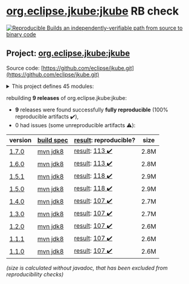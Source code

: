 [org.eclipse.jkube:jkube](https://search.maven.org/artifact/org.eclipse.jkube/jkube/) RB check
=======

[![Reproducible Builds](https://reproducible-builds.org/images/logos/rb.svg) an independently-verifiable path from source to binary code](https://reproducible-builds.org/)

## Project: [org.eclipse.jkube:jkube](https://search.maven.org/artifact/org.eclipse.jkube/jkube/)

Source code: [https://github.com/eclipse/jkube.git](https://github.com/eclipse/jkube.git)

<details><summary>This project defines 45 modules:</summary>

* [org.eclipse.jkube.kubernetes:org.eclipse.jkube.kubernetes.gradle.plugin](https://search.maven.org/artifact/org.eclipse.jkube.kubernetes/org.eclipse.jkube.kubernetes.gradle.plugin/)
* [org.eclipse.jkube.openshift:org.eclipse.jkube.openshift.gradle.plugin](https://search.maven.org/artifact/org.eclipse.jkube.openshift/org.eclipse.jkube.openshift.gradle.plugin/)
* [org.eclipse.jkube:gradle-plugin](https://search.maven.org/artifact/org.eclipse.jkube/gradle-plugin/)
* [org.eclipse.jkube:gradle-plugin-doc](https://search.maven.org/artifact/org.eclipse.jkube/gradle-plugin-doc/)
* [org.eclipse.jkube:gradle-plugin-it](https://search.maven.org/artifact/org.eclipse.jkube/gradle-plugin-it/)
* [org.eclipse.jkube:jkube](https://search.maven.org/artifact/org.eclipse.jkube/jkube/)
* [org.eclipse.jkube:jkube-kit-build](https://search.maven.org/artifact/org.eclipse.jkube/jkube-kit-build/)
* [org.eclipse.jkube:jkube-kit-build-api](https://search.maven.org/artifact/org.eclipse.jkube/jkube-kit-build-api/)
* [org.eclipse.jkube:jkube-kit-build-service-docker](https://search.maven.org/artifact/org.eclipse.jkube/jkube-kit-build-service-docker/)
* [org.eclipse.jkube:jkube-kit-build-service-jib](https://search.maven.org/artifact/org.eclipse.jkube/jkube-kit-build-service-jib/)
* [org.eclipse.jkube:jkube-kit-common](https://search.maven.org/artifact/org.eclipse.jkube/jkube-kit-common/)
* [org.eclipse.jkube:jkube-kit-common-maven](https://search.maven.org/artifact/org.eclipse.jkube/jkube-kit-common-maven/)
* [org.eclipse.jkube:jkube-kit-common-test](https://search.maven.org/artifact/org.eclipse.jkube/jkube-kit-common-test/)
* [org.eclipse.jkube:jkube-kit-config-image](https://search.maven.org/artifact/org.eclipse.jkube/jkube-kit-config-image/)
* [org.eclipse.jkube:jkube-kit-config-resource](https://search.maven.org/artifact/org.eclipse.jkube/jkube-kit-config-resource/)
* [org.eclipse.jkube:jkube-kit-config-service](https://search.maven.org/artifact/org.eclipse.jkube/jkube-kit-config-service/)
* [org.eclipse.jkube:jkube-kit-doc](https://search.maven.org/artifact/org.eclipse.jkube/jkube-kit-doc/)
* [org.eclipse.jkube:jkube-kit-enricher-api](https://search.maven.org/artifact/org.eclipse.jkube/jkube-kit-enricher-api/)
* [org.eclipse.jkube:jkube-kit-enricher-generic](https://search.maven.org/artifact/org.eclipse.jkube/jkube-kit-enricher-generic/)
* [org.eclipse.jkube:jkube-kit-enricher-specific](https://search.maven.org/artifact/org.eclipse.jkube/jkube-kit-enricher-specific/)
* [org.eclipse.jkube:jkube-kit-generator-api](https://search.maven.org/artifact/org.eclipse.jkube/jkube-kit-generator-api/)
* [org.eclipse.jkube:jkube-kit-generator-java-exec](https://search.maven.org/artifact/org.eclipse.jkube/jkube-kit-generator-java-exec/)
* [org.eclipse.jkube:jkube-kit-generator-karaf](https://search.maven.org/artifact/org.eclipse.jkube/jkube-kit-generator-karaf/)
* [org.eclipse.jkube:jkube-kit-generator-webapp](https://search.maven.org/artifact/org.eclipse.jkube/jkube-kit-generator-webapp/)
* [org.eclipse.jkube:jkube-kit-generator-wildfly-swarm](https://search.maven.org/artifact/org.eclipse.jkube/jkube-kit-generator-wildfly-swarm/)
* [org.eclipse.jkube:jkube-kit-micronaut](https://search.maven.org/artifact/org.eclipse.jkube/jkube-kit-micronaut/)
* [org.eclipse.jkube:jkube-kit-openliberty](https://search.maven.org/artifact/org.eclipse.jkube/jkube-kit-openliberty/)
* [org.eclipse.jkube:jkube-kit-parent](https://search.maven.org/artifact/org.eclipse.jkube/jkube-kit-parent/)
* [org.eclipse.jkube:jkube-kit-profiles](https://search.maven.org/artifact/org.eclipse.jkube/jkube-kit-profiles/)
* [org.eclipse.jkube:jkube-kit-quarkus](https://search.maven.org/artifact/org.eclipse.jkube/jkube-kit-quarkus/)
* [org.eclipse.jkube:jkube-kit-resource-helm](https://search.maven.org/artifact/org.eclipse.jkube/jkube-kit-resource-helm/)
* [org.eclipse.jkube:jkube-kit-resource-service](https://search.maven.org/artifact/org.eclipse.jkube/jkube-kit-resource-service/)
* [org.eclipse.jkube:jkube-kit-spring-boot](https://search.maven.org/artifact/org.eclipse.jkube/jkube-kit-spring-boot/)
* [org.eclipse.jkube:jkube-kit-thorntail](https://search.maven.org/artifact/org.eclipse.jkube/jkube-kit-thorntail/)
* [org.eclipse.jkube:jkube-kit-vertx](https://search.maven.org/artifact/org.eclipse.jkube/jkube-kit-vertx/)
* [org.eclipse.jkube:jkube-kit-watcher-api](https://search.maven.org/artifact/org.eclipse.jkube/jkube-kit-watcher-api/)
* [org.eclipse.jkube:jkube-kit-watcher-standard](https://search.maven.org/artifact/org.eclipse.jkube/jkube-kit-watcher-standard/)
* [org.eclipse.jkube:jkube-kit-wildfly-jar](https://search.maven.org/artifact/org.eclipse.jkube/jkube-kit-wildfly-jar/)
* [org.eclipse.jkube:kubernetes-maven-plugin](https://search.maven.org/artifact/org.eclipse.jkube/kubernetes-maven-plugin/)
* [org.eclipse.jkube:kubernetes-maven-plugin-doc](https://search.maven.org/artifact/org.eclipse.jkube/kubernetes-maven-plugin-doc/)
* [org.eclipse.jkube:kubernetes-maven-plugin-it](https://search.maven.org/artifact/org.eclipse.jkube/kubernetes-maven-plugin-it/)
* [org.eclipse.jkube:kubernetes-maven-plugin-parent](https://search.maven.org/artifact/org.eclipse.jkube/kubernetes-maven-plugin-parent/)
* [org.eclipse.jkube:openshift-maven-plugin](https://search.maven.org/artifact/org.eclipse.jkube/openshift-maven-plugin/)
* [org.eclipse.jkube:openshift-maven-plugin-it](https://search.maven.org/artifact/org.eclipse.jkube/openshift-maven-plugin-it/)
* [org.eclipse.jkube:openshift-maven-plugin-parent](https://search.maven.org/artifact/org.eclipse.jkube/openshift-maven-plugin-parent/)
</details>

rebuilding **9 releases** of org.eclipse.jkube:jkube:
- **9** releases were found successfully **fully reproducible** (100% reproducible artifacts :heavy_check_mark:),
- 0 had issues (some unreproducible artifacts :warning:):

| version | [build spec](/BUILDSPEC.md) | [result](https://reproducible-builds.org/docs/jvm/): reproducible? | size |
| -- | --------- | ------ | -- |
| [1.7.0](https://search.maven.org/artifact/org.eclipse.jkube/jkube/1.7.0/pom) | [mvn jdk8](jkube-1.7.0.buildspec) | [result](jkube-1.7.0.buildinfo): [113 :heavy_check_mark: ](jkube-1.7.0.buildcompare) | 2.8M |
| [1.6.0](https://search.maven.org/artifact/org.eclipse.jkube/jkube/1.6.0/pom) | [mvn jdk8](jkube-1.6.0.buildspec) | [result](jkube-1.6.0.buildinfo): [113 :heavy_check_mark: ](jkube-1.6.0.buildcompare) | 2.8M |
| [1.5.1](https://search.maven.org/artifact/org.eclipse.jkube/jkube/1.5.1/pom) | [mvn jdk8](jkube-1.5.1.buildspec) | [result](jkube-1.5.1.buildinfo): [118 :heavy_check_mark: ](jkube-1.5.1.buildcompare) | 2.9M |
| [1.5.0](https://search.maven.org/artifact/org.eclipse.jkube/jkube/1.5.0/pom) | [mvn jdk8](jkube-1.5.0.buildspec) | [result](jkube-1.5.0.buildinfo): [118 :heavy_check_mark: ](jkube-1.5.0.buildcompare) | 2.9M |
| [1.4.0](https://search.maven.org/artifact/org.eclipse.jkube/jkube/1.4.0/pom) | [mvn jdk8](jkube-1.4.0.buildspec) | [result](jkube-1.4.0.buildinfo): [107 :heavy_check_mark: ](jkube-1.4.0.buildcompare) | 2.7M |
| [1.3.0](https://search.maven.org/artifact/org.eclipse.jkube/jkube/1.3.0/pom) | [mvn jdk8](jkube-1.3.0.buildspec) | [result](jkube-1.3.0.buildinfo): [107 :heavy_check_mark: ](jkube-1.3.0.buildcompare) | 2.7M |
| [1.2.0](https://search.maven.org/artifact/org.eclipse.jkube/jkube/1.2.0/pom) | [mvn jdk8](jkube-1.2.0.buildspec) | [result](jkube-1.2.0.buildinfo): [107 :heavy_check_mark: ](jkube-1.2.0.buildcompare) | 2.6M |
| [1.1.1](https://search.maven.org/artifact/org.eclipse.jkube/jkube/1.1.1/pom) | [mvn jdk8](jkube-1.1.1.buildspec) | [result](jkube-1.1.1.buildinfo): [107 :heavy_check_mark: ](jkube-1.1.1.buildcompare) | 2.6M |
| [1.1.0](https://search.maven.org/artifact/org.eclipse.jkube/jkube/1.1.0/pom) | [mvn jdk8](jkube-1.1.0.buildspec) | [result](jkube-1.1.0.buildinfo): [107 :heavy_check_mark: ](jkube-1.1.0.buildcompare) | 2.6M |

<i>(size is calculated without javadoc, that has been excluded from reproducibility checks)</i>
